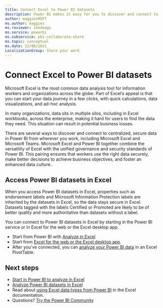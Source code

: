 ```yaml
---
title: Connect Excel to Power BI datasets 
description: Power BI makes it easy for you to discover and connect to centralized and secure data shared with you in your organization from wherever you work, including Microsoft Excel and Microsoft Teams.
author: maggiesMSFT
ms.author: maggies
ms.reviewer: ikedeagu
ms.service: powerbi
ms.subservice: pbi-collaborate-share
ms.topic: conceptual
ms.date: 12/08/2021
LocalizationGroup: Share your work
---
```

# Connect Excel to Power BI datasets

Microsoft Excel is the most common data analysis tool for information workers and organizations across the globe. Part of Excel’s appeal is that you can start your data journey in a few clicks, with quick calculations, data visualizations, and ad-hoc analysis. 

In many organizations, data sits in multiple silos, including in Excel workbooks, across the enterprise, making it hard for users to find the data they need. This situation can result in potential business losses. 

There are several ways to discover and connect to centralized, secure data in Power BI from wherever you work, including Microsoft Excel and Microsoft Teams. Microsoft Excel and Power BI together combine the versatility of Excel with the unified governance and security standards of Power BI. This pairing ensures that workers use the right data securely, make better decisions to achieve business objectives, and foster an enhanced data culture..

## Access Power BI datasets in Excel 

When you access Power BI datasets in Excel, properties such as endorsement labels and Microsoft Information Protection labels are inherited by the datasets in Excel, so the data stays secure in Excel. Datasets tagged with the labels Certified or Promoted are likely to be of better quality and more authoritative than datasets without a label.

You can connect to Power BI datasets in Excel by starting in the Power BI service or in Excel for the web or the Excel desktop app.  

- Start from Power BI with [Analyze in Excel](service-analyze-in-excel.md) 
- Start from [Excel for the web or the Excel desktop app](service-connect-excel-power-bi-datasets.md).
- After you've connected, you can [analyze your Power BI data](service-analyze-power-bi-datasets-excel.md) in an Excel PivotTable.


## Next steps


- [Start in Power BI to analyze in Excel](service-analyze-in-excel.md)
- [Analyze Power BI datasets in Excel](service-analyze-power-bi-datasets-excel.md)
- Read about [using Excel data types from Power BI](https://support.office.com/article/use-excel-data-types-from-power-bi-preview-cd8938ce-f963-444d-b82a-7140848241e9) in the Excel documentation.
- Questions? [Try the Power BI Community](https://community.powerbi.com/)
